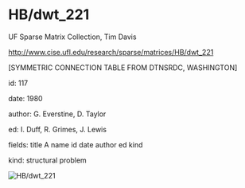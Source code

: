 # HB/dwt_221

 UF Sparse Matrix Collection, Tim Davis

 http://www.cise.ufl.edu/research/sparse/matrices/HB/dwt_221

 [SYMMETRIC CONNECTION TABLE FROM DTNSRDC, WASHINGTON]

 id: 117

 date: 1980

 author: G. Everstine, D. Taylor

 ed: I. Duff, R. Grimes, J. Lewis

 fields: title A name id date author ed kind

 kind: structural problem

![HB/dwt_221](http://yifanhu.net/GALLERY/GRAPHS/GIF_SMALL/HB@dwt_221.gif)
